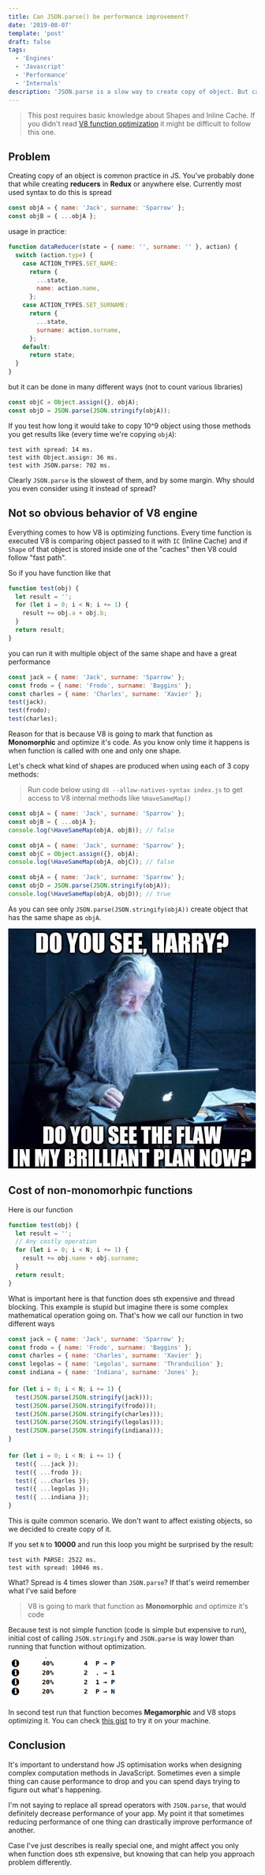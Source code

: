```yaml
---
title: Can JSON.parse() be performance improvement?
date: '2019-08-07'
template: 'post'
draft: false
tags:
  - 'Engines'
  - 'Javascript'
  - 'Performance'
  - 'Internals'
description: 'JSON.parse is a slow way to create copy of object. But can it actually improve performance of our code?'
---
```


> This post requires basic knowledge about Shapes and Inline Cache. If you didn't read [V8 function optimization](/2019/08/v-8-function-optimization) it might be difficult to follow this one.

## Problem

Creating copy of an object is common practice in JS. You've probably done that while creating **reducers** in **Redux** or anywhere else. Currently most used syntax to do this is spread

```javascript
const objA = { name: 'Jack', surname: 'Sparrow' };
const objB = { ...objA };
```

usage in practice:

```javascript
function dataReducer(state = { name: '', surname: '' }, action) {
  switch (action.type) {
    case ACTION_TYPES.SET_NAME:
      return {
        ...state,
        name: action.name,
      };
    case ACTION_TYPES.SET_SURNAME:
      return {
        ...state,
        surname: action.surname,
      };
    default:
      return state;
  }
}
```

but it can be done in many different ways (not to count various libraries)

```javascript
const objC = Object.assign({}, objA);
const objD = JSON.parse(JSON.stringify(objA));
```

If you test how long it would take to copy 10^9 object using those methods you get results like (every time we're copying `objA`):

```
test with spread: 14 ms.
test with Object.assign: 36 ms.
test with JSON.parse: 702 ms.
```

Clearly `JSON.parse` is the slowest of them, and by some margin. Why should you even consider using it instead of spread?

## Not so obvious behavior of V8 engine

Everything comes to how V8 is optimizing functions. Every time function is executed V8 is comparing object passed to it with `IC` (Inline Cache) and if `Shape` of that object is stored inside one of the "caches" then V8 could follow "fast path".

So if you have function like that

```javascript
function test(obj) {
  let result = '';
  for (let i = 0; i < N; i += 1) {
    result += obj.a + obj.b;
  }
  return result;
}
```

you can run it with multiple object of the same shape and have a great performance

```javascript
const jack = { name: 'Jack', surname: 'Sparrow' };
const frodo = { name: 'Frodo', surname: 'Baggins' };
const charles = { name: 'Charles', surname: 'Xavier' };
test(jack);
test(frodo);
test(charles);
```

Reason for that is because V8 is going to mark that function as **Monomorphic** and optimize it's code. As you know only time it happens is when function is called with one and only one shape.

Let's check what kind of shapes are produced when using each of 3 copy methods:

> Run code below using `d8 --allow-natives-syntax index.js` to get access to V8 internal methods like `%HaveSameMap()`

```javascript
const objA = { name: 'Jack', surname: 'Sparrow' };
const objB = { ...objA };
console.log(%HaveSameMap(objA, objB)); // false
```

```javascript
const objA = { name: 'Jack', surname: 'Sparrow' };
const objC = Object.assign({}, objA);
console.log(%HaveSameMap(objA, objC)); // false
```

```javascript
const objA = { name: 'Jack', surname: 'Sparrow' };
const objD = JSON.parse(JSON.stringify(objA));
console.log(%HaveSameMap(objA, objD)); // true
```

As you can see only `JSON.parse(JSON.stringify(objA))` create object that has the same shape as `objA`.

![Object](./meme-dumbledore.jpg)

## Cost of non-monomorhpic functions

Here is our function

```javascript
function test(obj) {
  let result = '';
  // Any costly operation
  for (let i = 0; i < N; i += 1) {
    result += obj.name + obj.surname;
  }
  return result;
}
```

What is important here is that function does sth expensive and thread blocking. This example is stupid but imagine there is some complex mathematical operation going on. That's how we call our function in two different ways

```javascript
const jack = { name: 'Jack', surname: 'Sparrow' };
const frodo = { name: 'Frodo', surname: 'Baggins' };
const charles = { name: 'Charles', surname: 'Xavier' };
const legolas = { name: 'Legolas', surname: 'Thranduilion' };
const indiana = { name: 'Indiana', surname: 'Jones' };

for (let i = 0; i < N; i += 1) {
  test(JSON.parse(JSON.stringify(jack)));
  test(JSON.parse(JSON.stringify(frodo)));
  test(JSON.parse(JSON.stringify(charles)));
  test(JSON.parse(JSON.stringify(legolas)));
  test(JSON.parse(JSON.stringify(indiana)));
}

for (let i = 0; i < N; i += 1) {
  test({ ...jack });
  test({ ...frodo });
  test({ ...charles });
  test({ ...legolas });
  test({ ...indiana });
}
```

This is quite common scenario. We don't want to affect existing objects, so we decided to create copy of it.

If you set `N` to **10000** and run this loop you might be surprised by the result:

```
test with PARSE: 2522 ms.
test with spread: 10046 ms.
```

What? Spread is 4 times slower than `JSON.parse`? If that's weird remember what I've said before

> V8 is going to mark that function as **Monomorphic** and optimize it's code

Because test is not simple function (code is simple but expensive to run), initial cost of calling `JSON.stringify` and `JSON.parse` is way lower than running that function without optimization.

![Object](./ic.png)

In second test run that function becomes **Megamorphic** and V8 stops optimizing it. You can check <a href="https://gist.github.com/burnpiro/03ebfca377bc037cda840757cddc528d" target="_blank">this gist</a> to try it on your machine.

## Conclusion

It's important to understand how JS optimisation works when designing complex computation methods in JavaScript. Sometimes even a simple thing can cause performance to drop and you can spend days trying to figure out what's happening.

I'm not saying to replace all spread operators with `JSON.parse`, that would definitely decrease performance of your app. My point it that sometimes reducing performance of one thing can drastically improve performance of another. 

Case I've just describes is really special one, and might affect you only when function does sth expensive, but knowing that can help you approach problem differently.